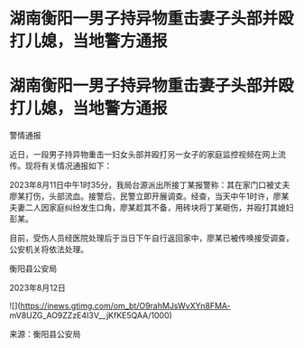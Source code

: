 # 湖南衡阳一男子持异物重击妻子头部并殴打儿媳，当地警方通报

# 湖南衡阳一男子持异物重击妻子头部并殴打儿媳，当地警方通报

警情通报

近日，一段男子持异物重击一妇女头部并殴打另一女子的家庭监控视频在网上流传。现将有关情况通报如下：

2023年8月11日中午1时35分，我局台源派出所接丁某报警称：其在家门口被丈夫廖某打伤，头部流血。接警后，民警立即开展调查。经查，当天中午1时许，廖某夫妻二人因家庭纠纷发生口角，廖某趁其不备，用砖块将丁某砸伤，并殴打其媳妇彭某。

目前，受伤人员经医院处理后于当日下午自行返回家中，廖某已被传唤接受调查，公安机关将依法处理。

衡阳县公安局

2023年8月12日

![](https://inews.gtimg.com/om_bt/O9rahMJsWvXYn8FMA-
mV8UZG_AO9ZZzE4I3V__jKfKE5QAA/1000)

来源：衡阳县公安局


